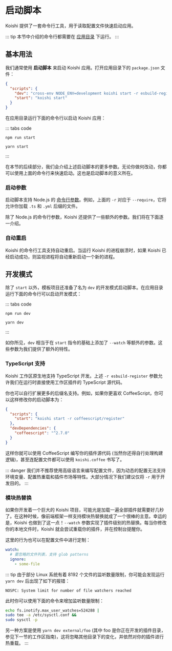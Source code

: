 # 启动脚本

Koishi 提供了一套命令行工具，用于读取配置文件快速启动应用。

::: tip
本节中介绍的命令行都需要在 [应用目录](./config.md#应用目录) 下运行。
:::

## 基本用法

我们通常使用 **启动脚本** 来启动 Koishi 应用。打开应用目录下的 `package.json` 文件：

```json title=package.json
{
  "scripts": {
    "dev": "cross-env NODE_ENV=development koishi start -r esbuild-register -r yml-register --watch",
    "start": "koishi start"
  }
}
```

在应用目录运行下面的命令行以启动 Koishi 应用：

::: tabs code
```npm
npm run start
```
```yarn
yarn start
```
:::

在本节的后续部分，我们会介绍上述启动脚本的更多参数。无论你做何改动，你都可以使用上面的命令行来快速启动。这也是启动脚本的意义所在。

### 启动参数

启动脚本支持 Node.js 的 [命令行参数](https://nodejs.org/api/cli.html)。例如，上面的 `-r` 对应于 `--require`，它将允许你加载 `.ts` 和 `.yml` 后缀的文件。

除了 Node.js 的命令行参数，Koishi 还提供了一些额外的参数。我们将在下面逐一介绍。

### 自动重启

Koishi 的命令行工具支持自动重启。当运行 Koishi 的进程崩溃时，如果 Koishi 已经启动成功，则监视进程将自动重新启动一个新的进程。

## 开发模式

除了 `start` 以外，模板项目还准备了名为 `dev` 的开发模式启动脚本。在应用目录运行下面的命令行可以启动开发模式：

::: tabs code
```npm
npm run dev
```
```yarn
yarn dev
```
:::

如你所见，`dev` 相当于在 `start` 指令的基础上添加了 `--watch` 等额外的参数。这些参数为我们提供了额外的特性。

### TypeScript 支持

Koishi 工作区原生地支持 TypeScript 开发。上述 `-r esbuild-register` 参数允许我们在运行时直接使用工作区插件的 TypeScript 源代码。

你也可以自行扩展更多的后缀名支持。例如，如果你更喜欢 CoffeeScript，你可以这样修改你的启动脚本为：

```json title=package.json
{
  "scripts": {
    "start": "koishi start -r coffeescript/register"
  },
  "devDependencies": {
    "coffeescript": "^2.7.0"
  }
}
```

这样你就可以使用 CoffeeScript 编写你的插件源代码 (当然你还得自行处理构建逻辑)，甚至连配置文件都可以使用 `koishi.coffee` 书写了。

::: danger
我们并不推荐使用高级语言来编写配置文件，因为动态的配置无法支持环境变量、配置热重载和插件市场等特性。大部分情况下我们建议仅将 `-r` 用于开发目的。
:::

### 模块热替换

如果你开发着一个巨大的 Koishi 项目，可能光是加载一遍全部插件就需要好几秒了。在这种时候，像前端框架一样支持模块热替换就成了一个很棒的主意。幸运的是，Koishi 也做到了这一点！`--watch` 参数实现了插件级别的热替换。每当你修改你的本地文件时，Koishi 就会尝试重载你的插件，并在控制台提醒你。

这里的行为也可以在配置文件中进行定制：

```yaml title=koishi.yml
watch:
  # 要忽略的文件列表，支持 glob patterns
  ignore:
    - some-file
```

::: tip
由于部分 Linux 系统有着 8192 个文件的监听数量限制，你可能会发现运行 `yarn dev` 后出现了如下的报错：

```text
NOSPC: System limit for number of file watchers reached
```

此时你可以使用下面的命令来增加监听数量限制：

```sh
echo fs.inotify.max_user_watches=524288 |
sudo tee -a /etc/sysctl.conf &&
sudo sysctl -p
```

另一种方案是使用 `yarn dev external/foo` (其中 foo 是你正在开发的插件目录，参见下一节的工作区指南)，这将忽略其他目录下的变化，并依然对你的插件进行热重载。
:::
